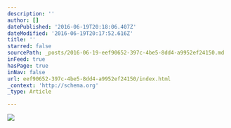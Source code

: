```yaml
---
description: ''
author: []
datePublished: '2016-06-19T20:18:06.407Z'
dateModified: '2016-06-19T20:17:52.616Z'
title: ''
starred: false
sourcePath: _posts/2016-06-19-eef90652-397c-4be5-8dd4-a9952ef24150.md
inFeed: true
hasPage: true
inNav: false
url: eef90652-397c-4be5-8dd4-a9952ef24150/index.html
_context: 'http://schema.org'
_type: Article

---
```

![](https://the-grid-user-content.s3-us-west-2.amazonaws.com/274e51a6-286d-4f3a-a213-14b6882a0f00.jpg)